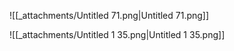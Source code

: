 ![[_attachments/Untitled 71.png|Untitled 71.png]]

![[_attachments/Untitled 1 35.png|Untitled 1 35.png]]